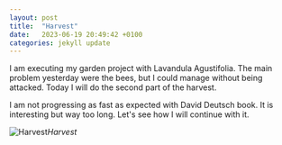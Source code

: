 ```yaml
---
layout: post
title:  "Harvest"
date:   2023-06-19 20:49:42 +0100
categories: jekyll update
---
```


I am executing my garden project with Lavandula Agustifolia. The main problem yesterday were the bees, but I could manage without being attacked. Today I will do  the second part of the harvest.  

I am not progressing as fast as expected with David Deutsch book. It is interesting but way too long. Let's see how I will continue with it.


![Harvest](https://lh3.googleusercontent.com/nA8twBBJLPZVVZgMdn8dSnKW1S8agXiJA8aD5reFv6KXcKImcvgkoyIHW4ikh4KeHPDod83YGPB62JL8XzOr61whk81ZZuwHLqjtiohKJbLl_F_FHAOqxwxtopN8mnZsuq1gAwwdIg=w2400)*Harvest*&nbsp;



[jekyll-docs]: https://jekyllrb.com/docs/home
[jekyll-gh]:   https://github.com/jekyll/jekyll
[jekyll-talk]: https://talk.jekyllrb.com/


